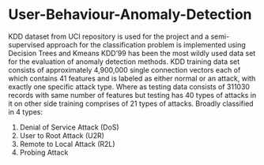 # User-Behaviour-Anomaly-Detection
KDD dataset from UCI repository is used for the project and a semi-supervised approach for the classification problem is implemented using Decision Trees and Kmeans
KDD’99 has been the most wildly used data set for the evaluation of anomaly detection methods. KDD training data set consists of approximately 4,900,000 single connection vectors each of which contains 41 features and is labeled as either normal or an attack, with exactly one  specific attack type. Where as testing data consists of 311030 records with same number of features but testing has 40 types of attacks in it on other side training comprises of 21 types of attacks. Broadly classified in 4 types:
1. Denial of Service Attack (DoS)
2. User to Root Attack (U2R)
3. Remote to Local Attack (R2L)
4. Probing Attack
